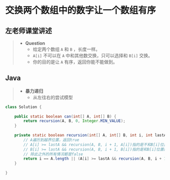 # 交换两个数组中的数字让一个数组有序

## 左老师课堂讲述

> - **Question**
>   - 给定两个数组 `A` 和 `B` ，长度一样。
>   - `A[i]` 不可以在 `A` 中和其他数交换，只可以选择和 `B[i]` 交换。
>   - 你的目的是让 `A` 有序，返回你能不能做到。

## Java

> - **暴力递归**
>   - 从左往右的尝试模型

```java
class Solution {
    
    public static boolean can(int[] A, int[] B) {
        return recursion(A, B, 0, Integer.MIN_VALUE);
    }
    
    private static boolean recursion(int[] A, int[] B, int i, int lastA) {
        // A遍历到越界位置，返回true
        // A[i] >= lastA && recursion(A, B, i + 1, A[i])指的是不和B[i]位置的数字交换，且当前位置升序
        // B[i] >= lastA && recursion(A, B, i + 1, B[i])指的是和B[i]位置的数字交换，且当前位置交换后升序
        // 除此之外的所有情况都是false
        return i == A.length || (A[i] >= lastA && recursion(A, B, i + 1, A[i])) || (B[i] >= lastA && recursion(A, B, i + 1, B[i]));
    }
    
}
```
